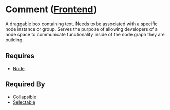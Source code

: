 # Comment ([Frontend](../../frontend.md))

A draggable box containing text. Needs to be associated with a specific node instance or group. Serves the purpose of allowing developers of a node space to communicate functionality inside of the node graph they are building.

## Requires

- [Node](../nodes/node.md)

## Required By

- [Collapsible](../../properties/collapsible/collapsible.md)
- [Selectable](../../properties/selectable/selectable.md)
